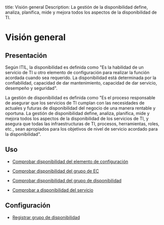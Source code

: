 title: Visión general
Description: La gestión de la disponibilidad define, analiza, planifica, mide y mejora todos los aspectos de la disponibilidad de TI.
# Visión general


Presentación
------

Según ITIL, la disponibilidad es definida como "Es la habilidad de un servicio
de TI u otro elemento de configuración para realizar la función acordada cuando
sea requerido. La disponibilidad está determinada por la confiabilidad,
capacidad de dar mantenimiento, capacidad de dar servicio, desempeño y
seguridad".

La gestión de disponibilidad es definida como "Es el proceso responsable de
asegurar que los servicios de TI cumplan con las necesidades de actuales y
futuras de disponibilidad del negocio de una manera rentable y oportuna. La
gestión de disponibilidad define, analiza, planifica, mide y mejora todos los
aspectos de la disponibilidad de los servicios de TI, y asegura que todas las
infraestructuras de TI, procesos, herramientas, roles, etc., sean apropiados
para los objetivos de nivel de servicio acordado para la disponibilidad".

Uso
-------


- [Comprobar disponibilidad del elemento de configuración](/es-es/citsmart-platform-9/processes/availability/use/configuration-item-availability.html)

- [Comprobar disponibilidad del grupo de EC](/es-es/citsmart-platform-9/processes/availability/use/CI-group-availability.html)

- [Comprobar disponibilidad del grupo de disponibilidad](/es-es/citsmart-platform-9/processes/availability/use/availability-group.html)

- [Comprobar a disponibilidad del servicio](/es-es/citsmart-platform-9/processes/availability/use/service-availability.html)


Configuración
-----------------


- [Registrar grupo de disponibilidad](/es-es/citsmart-platform-9/processes/availability/configuration/register-availability-group.html)

<!-- !!! tip "About"

    <b>Product/Version:</b> CITSmart | 8.00 &nbsp;&nbsp;
    <b>Updated:</b>01/28/2021 – Anna Martins
